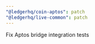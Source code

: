 ```yaml
---
"@ledgerhq/coin-aptos": patch
"@ledgerhq/live-common": patch
---
```


Fix Aptos bridge integration tests
